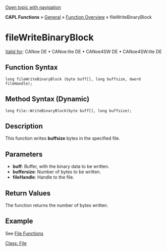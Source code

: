 [Open topic with navigation](../../../../../CANoeDEFamily.htm#Topics/CAPLFunctions/Other/Functions/CAPLfunctionFileWriteBinaryBlock.md)

**CAPL Functions** » [General](../CAPLGeneralStartPage.md) » [Function Overview](../CAPLfunctionsGeneralOverview.md) » fileWriteBinaryBlock

# fileWriteBinaryBlock

[Valid for](../../../Shared/FeatureAvailability.md): CANoe DE • CANoe:lite DE • CANoe4SW DE • CANoe4SW:lite DE

## Function Syntax

```plaintext
long fileWriteBinaryBlock (byte buff[], long buffsize, dword fileHandle);
```

## Method Syntax (Dynamic)

```plaintext
long File::WriteBinaryBlock(byte buff[], long buffsize);
```

## Description

This function writes **buffsize** bytes in the specified file.

## Parameters

- **buff**: Buffer, with the binary data to be written.
- **buffersize**: Number of bytes to be written.
- **fileHandle**: Handle to the file.

## Return Values

The function returns the number of bytes written.

## Example

See [File Functions](CAPLfunctionsExapmleFileFunctions.md)

[Class: File](../../ObjectOrientedProg/CAPLfunctionsOOPFile.md)
